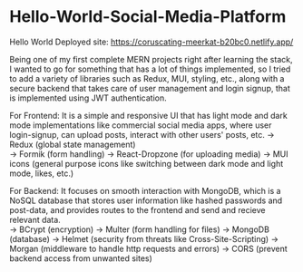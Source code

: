 # Hello-World-Social-Media-Platform

Hello World Deployed site: https://coruscating-meerkat-b20bc0.netlify.app/

Being one of my first complete MERN projects right after learning the stack, I wanted to go for something that has a lot of things implemented, so I tried to add a variety of libraries such as Redux, MUI, styling, etc., along with a secure backend that takes care of user management and login signup, that is implemented using JWT authentication.

For Frontend:
It is a simple and responsive UI that has light mode and dark mode implementations like commercial social media apps, where user login-signup, can upload posts, interact with other users' posts, etc.
-> Redux (global state management) <br>
-> Formik (form handling)
-> React-Dropzone (for uploading media)
-> MUI icons (general purpose icons like switching between dark mode and light mode, likes, etc.)

For Backend:
It focuses on smooth interaction with MongoDB, which is a NoSQL database that stores user information like hashed passwords and post-data, and provides routes to the frontend and send and recieve relevant data.\
-> BCrypt (encryption)
-> Multer (form handling for files)
-> MongoDB (database)
-> Helmet (security from threats like Cross-Site-Scripting)
-> Morgan (middleware to handle http requests and errors)
-> CORS (prevent backend access from unwanted sites)
